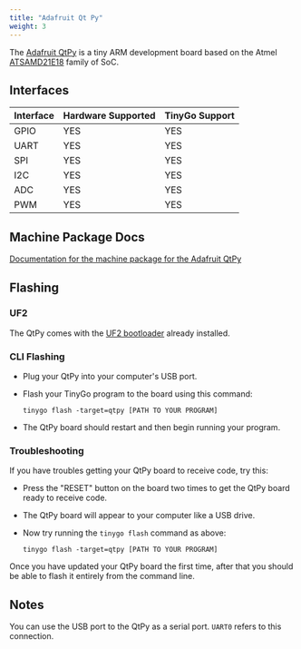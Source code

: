 ```yaml
---
title: "Adafruit Qt Py"
weight: 3
---
```


The [Adafruit QtPy](https://www.adafruit.com/product/4600) is a tiny ARM development board based on the Atmel [ATSAMD21E18](https://www.microchip.com/wwwproducts/en/ATSAMD21E18) family of SoC.

## Interfaces

| Interface | Hardware Supported | TinyGo Support |
| --------- | ------------- | ----- |
| GPIO      | YES | YES |
| UART      | YES | YES |
| SPI      | YES | YES |
| I2C      | YES | YES |
| ADC      | YES | YES |
| PWM      | YES | YES |

## Machine Package Docs

[Documentation for the machine package for the Adafruit QtPy](../machine/qtpy)

## Flashing

### UF2

The QtPy comes with the [UF2 bootloader](https://github.com/Microsoft/uf2) already installed.

### CLI Flashing

- Plug your QtPy into your computer's USB port.
- Flash your TinyGo program to the board using this command:

    ```shell
    tinygo flash -target=qtpy [PATH TO YOUR PROGRAM]
    ```

- The QtPy board should restart and then begin running your program.

### Troubleshooting

If you have troubles getting your QtPy board to receive code, try this:

- Press the "RESET" button on the board two times to get the QtPy board ready to receive code.
- The QtPy board will appear to your computer like a USB drive.
- Now try running the `tinygo flash` command as above:

    ```shell
    tinygo flash -target=qtpy [PATH TO YOUR PROGRAM]
    ```

Once you have updated your QtPy board the first time, after that you should be able to flash it entirely from the command line.

## Notes

You can use the USB port to the QtPy as a serial port. `UART0` refers to this connection.
